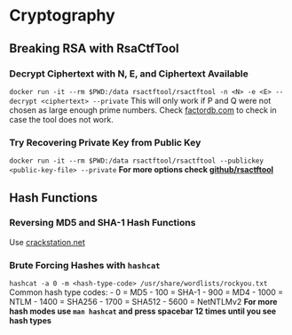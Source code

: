 # Cryptography

## Breaking RSA with RsaCtfTool
### Decrypt Ciphertext with N, E, and Ciphertext Available
`docker run -it --rm $PWD:/data rsactftool/rsactftool -n <N> -e <E> --decrypt <ciphertext> --private`
This will only work if P and Q were not chosen as large enough prime numbers. Check [factordb.com](https://factordb.com) to check in case the tool does not work.
### Try Recovering Private Key from Public Key
`docker run -it --rm $PWD:/data rsactftool/rsactftool --publickey <public-key-file> --private`
**For more options check [github/rsactftool](https://github.com/RsaCtfTool/RsaCtfTool)**


## Hash Functions
### Reversing MD5 and SHA-1 Hash Functions
Use [crackstation.net](https://crackstation.net/)
### Brute Forcing Hashes with `hashcat`
`hashcat -a 0 -m <hash-type-code> /usr/share/wordlists/rockyou.txt`
Common hash type codes:
	- 0 = MD5
	- 100 = SHA-1
	- 900 = MD4
	- 1000 = NTLM
	- 1400 = SHA256
	- 1700 = SHA512
	- 5600 = NetNTLMv2
**For more hash modes use `man hashcat` and press spacebar 12 times until you see hash types**
